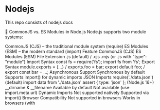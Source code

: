 # Nodejs
This repo consists of nodejs docs

📌 CommonJS vs. ES Modules in Node.js
Node.js supports two module systems:

CommonJS (CJS) – the traditional module system (require)
ES Modules (ESM) – the modern standard (import)
Feature	CommonJS (CJS)	ES Modules (ESM)
File Extension	.js (default) / .cjs	.mjs (or .js with "type": "module")
Import Syntax	const fs = require('fs');	import fs from 'fs';
Export Syntax	module.exports = {...} / exports.foo = bar;	export default foo; / export const bar = ...;
Asynchronous Support	Synchronous by default	Supports import() for dynamic imports
JSON Imports	require('./data.json') (default)	import data from './data.json' assert { type: 'json' }; (Node.js 16+)
__dirname & __filename	Available by default	Not available (use import.meta.url)
Dynamic Imports	Not supported natively	Supported via import()
Browser Compatibility	Not supported in browsers	Works in browsers (with <script type="module">)
🔹 Example Usage
CommonJS (CJS)
js
Copy
Edit
// utils.js
module.exports = {
  greet: (name) => `Hello, ${name}!`
};

// index.js
const utils = require('./utils');
console.log(utils.greet('World'));
ES Modules (ESM)
js
Copy
Edit
// utils.mjs
export const greet = (name) => `Hello, ${name}!`;

// index.mjs
import { greet } from './utils.mjs';
console.log(greet('World'));
🔹 When to Use Which?
✅ Use CommonJS if:

You're working with legacy Node.js projects.
You need compatibility with older libraries.
✅ Use ES Modules if:

You're writing modern JavaScript with better support for tree-shaking and async loading.
You want better compatibility with frontend code.
